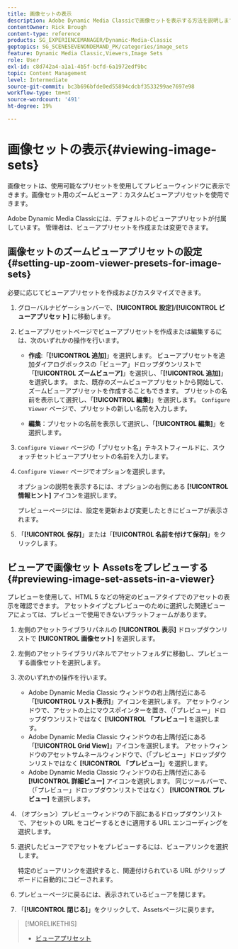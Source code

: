 ```yaml
---
title: 画像セットの表示
description: Adobe Dynamic Media Classicで画像セットを表示する方法を説明します。
contentOwner: Rick Brough
content-type: reference
products: SG_EXPERIENCEMANAGER/Dynamic-Media-Classic
geptopics: SG_SCENESEVENONDEMAND_PK/categories/image_sets
feature: Dynamic Media Classic,Viewers,Image Sets
role: User
exl-id: c8d742a4-a1a1-4b5f-bcfd-6a1972edf9bc
topic: Content Management
level: Intermediate
source-git-commit: bc3b696bfde0ed55894cdcbf3533299ae7697e98
workflow-type: tm+mt
source-wordcount: '491'
ht-degree: 19%

---
```


# 画像セットの表示{#viewing-image-sets}

画像セットは、使用可能なプリセットを使用してプレビューウィンドウに表示できます。画像セット用のズームビューア：カスタムビューアプリセットを使用できます。

Adobe Dynamic Media Classicには、デフォルトのビューアプリセットが付属しています。 管理者は、ビューアプリセットを作成または変更できます。

## 画像セットのズームビューアプリセットの設定 {#setting-up-zoom-viewer-presets-for-image-sets}

必要に応じてビューアプリセットを作成およびカスタマイズできます。

1. グローバルナビゲーションバーで、**[!UICONTROL 設定]**/**[!UICONTROL ビューアプリセット]** に移動します。
1. ビューアプリセットページでビューアプリセットを作成または編集するには、次のいずれかの操作を行います。

   * **作成**:「**[!UICONTROL 追加]**」を選択します。 ビューアプリセットを追加ダイアログボックスの「ビューア」ドロップダウンリストで「**[!UICONTROL ズームビューア]**」を選択し、「**[!UICONTROL 追加]**」を選択します。 また、既存のズームビューアプリセットから開始して、ズームビューアプリセットを作成することもできます。 プリセットの名前を表示して選択し、「**[!UICONTROL 編集]**」を選択します。 `Configure Viewer` ページで、プリセットの新しい名前を入力します。

   * **編集**：プリセットの名前を表示して選択し、「**[!UICONTROL 編集]**」を選択します。

1. `Configure Viewer` ページの「プリセット名」テキストフィールドに、スウォッチセットビューアプリセットの名前を入力します。
1. `Configure Viewer` ページでオプションを選択します。

   オプションの説明を表示するには、オプションの右側にある **[!UICONTROL 情報ヒント]** アイコンを選択します。

   プレビューページには、設定を更新および変更したときにビューアが表示されます。

1. 「**[!UICONTROL 保存]**」または「**[!UICONTROL 名前を付けて保存]**」をクリックします。

## ビューアで画像セット Assetsをプレビューする {#previewing-image-set-assets-in-a-viewer}

プレビューを使用して、HTML 5 などの特定のビューアタイプでのアセットの表示を確認できます。 アセットタイプとプレビューのために選択した関連ビューアによっては、プレビューで使用できないプラットフォームがあります。

1. 左側のアセットライブラリパネルの **[!UICONTROL 表示]** ドロップダウンリストで **[!UICONTROL 画像セット]** を選択します。
1. 左側のアセットライブラリパネルでアセットフォルダに移動し、プレビューする画像セットを選択します。
1. 次のいずれかの操作を行います。

   * Adobe Dynamic Media Classic ウィンドウの右上隅付近にある「**[!UICONTROL リスト表示]**」アイコンを選択します。 アセットウィンドウで、アセットの上にマウスポインターを置き、（「プレビュー」ドロップダウンリストではなく **[!UICONTROL 「プレビュー]** を選択します。
   * Adobe Dynamic Media Classic ウィンドウの右上隅付近にある「**[!UICONTROL Grid View]**」アイコンを選択します。 アセットウィンドウのアセットサムネールウィンドウで、（「プレビュー」ドロップダウンリストではなく **[!UICONTROL 「プレビュー]**」を選択します。
   * Adobe Dynamic Media Classic ウィンドウの右上隅付近にある **[!UICONTROL 詳細ビュー]** アイコンを選択します。 同じツールバーで、（「プレビュー」ドロップダウンリストではなく） **[!UICONTROL プレビュー]** を選択します。

1. （オプション）プレビューウィンドウの下部にあるドロップダウンリストで、アセットの URL をコピーするときに適用する URL エンコーディングを選択します。
1. 選択したビューアでアセットをプレビューするには、ビューアリンクを選択します。

   特定のビューアリンクを選択すると、関連付けられている URL がクリップボードに自動的にコピーされます。

1. プレビューページに戻るには、表示されているビューアを閉じます。
1. 「**[!UICONTROL 閉じる]**」をクリックして、Assetsページに戻ります。

>[!MORELIKETHIS]
>
>* [ビューアプリセット](application-setup.md#viewer_presets)
